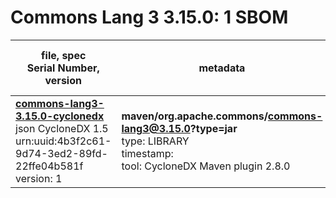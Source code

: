Commons Lang 3 3.15.0: 1 SBOM
=======

| file, spec<br>Serial Number, version| metadata | components<br>by type<br>- libs purl types |
| ----------------------------------- | -------- | ------------------------------------------ |
| **[commons-lang3-3.15.0-cyclonedx](maven/org.apache.commons/commons-lang3/3.15.0/commons-lang3-3.15.0-cyclonedx.json)**<br>json CycloneDX 1.5<br>urn:uuid:4b3f2c61-9d74-3ed2-89fd-22ffe04b581f<br>version: 1 | **maven/org.apache.commons/commons-lang3@3.15.0?type=jar**<br>type: LIBRARY<br>timestamp: <br>tool: CycloneDX Maven plugin 2.8.0 | 2<br>`library`: 2 <br>- `maven`: 2  |
